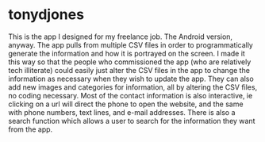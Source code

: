 # tonydjones

This is the app I designed for my freelance job. The Android version, anyway. The app pulls from multiple CSV files in order to
programmatically generate the information and how it is portrayed on the screen. I made it this way so that the people who commissioned 
the app (who are relatively tech illiterate) could easily just alter the CSV files in the app to change the information as necessary when they wish to update the app. 
They can also add new images and categories for information, all by altering the CSV files, no coding necessary. Most of the contact 
information is also interactive, ie clicking on a url will direct the phone to open the website, and the same with phone numbers, 
text lines, and e-mail addresses. There is also a search function which allows a user to search for the information they want from the app.
